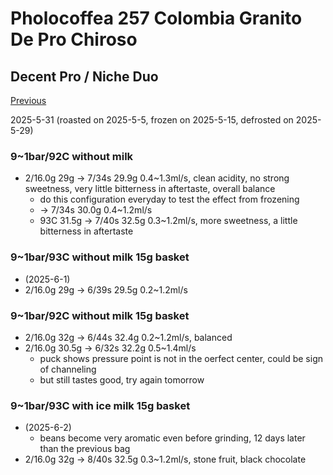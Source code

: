 # Pholocoffea 257 Colombia Granito De Pro Chiroso

## Decent Pro / Niche Duo

[Previous](../2025-05/Philocoffea-257.md)

2025-5-31 (roasted on 2025-5-5, frozen on 2025-5-15, defrosted on 2025-5-29)

### 9~1bar/92C without milk

- 2/16.0g 29g -> 7/34s 29.9g 0.4\~1.3ml/s, clean acidity, no strong sweetness, very little bitterness in aftertaste, overall balance
  - do this configuration everyday to test the effect from frozening
  - -> 7/34s 30.0g 0.4\~1.2ml/s
  - 93C 31.5g -> 7/40s 32.5g 0.3\~1.2ml/s, more sweetness, a little bitterness in aftertaste

### 9~1bar/93C without milk 15g basket

- (2025-6-1)
- 2/16.0g 29g -> 6/39s 29.5g 0.2\~1.2ml/s

### 9~1bar/92C without milk 15g basket

- 2/16.0g 32g -> 6/44s 32.4g 0.2\~1.2ml/s, balanced
- 2/16.0g 30.5g -> 6/32s 32.2g 0.5\~1.4ml/s
  - puck shows pressure point is not in the oerfect center, could be sign of channeling
  - but still tastes good, try again tomorrow

### 9~1bar/93C with ice milk 15g basket

- (2025-6-2)
  - beans become very aromatic even before grinding, 12 days later than the previous bag
- 2/16.0g 32g -> 8/40s 32.5g 0.3\~1.2ml/s, stone fruit, black chocolate
